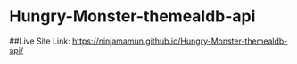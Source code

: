 # Hungry-Monster-themealdb-api
##Live Site Link:
https://ninjamamun.github.io/Hungry-Monster-themealdb-api/

